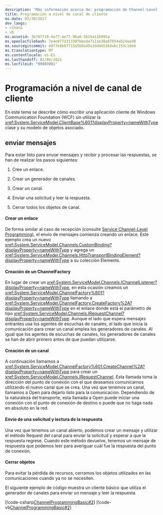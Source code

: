 ```yaml
---
description: 'Más información acerca de: programación de Channel-Level de cliente'
title: Programación a nivel de canal de cliente
ms.date: 03/30/2017
dev_langs:
- csharp
- vb
ms.assetid: 3b787719-4e77-4e77-96a6-5b15a11b995a
ms.openlocfilehash: 7e4e977231339fbbede7111e38a67054eb24eed9
ms.sourcegitcommit: ddf7edb67715a5b9a45e3dd44536dabc153c1de0
ms.translationtype: MT
ms.contentlocale: es-ES
ms.lasthandoff: 02/06/2021
ms.locfileid: "99803001"
---
```

# <a name="client-channel-level-programming"></a>Programación a nivel de canal de cliente

En este tema se describe cómo escribir una aplicación cliente de Windows Communication Foundation (WCF) sin utilizar la <xref:System.ServiceModel.ClientBase%601?displayProperty=nameWithType> clase y su modelo de objetos asociado.  
  
## <a name="sending-messages"></a>enviar mensajes  

 Para estar listo para enviar mensajes y recibir y procesar las respuestas, se han de realizar los pasos siguientes:  
  
1. Cree un enlace.  
  
2. Crear un generador de canales.  
  
3. Crear un canal.  
  
4. Enviar una solicitud y leer la respuesta.  
  
5. Cerrar todos los objetos de canal.  
  
#### <a name="creating-a-binding"></a>Crear un enlace  

 De forma similar al caso de recepción (consulte [Service Channel-Level Programming](service-channel-level-programming.md)), el envío de mensajes comienza creando un enlace. Este ejemplo crea un nuevo <xref:System.ServiceModel.Channels.CustomBinding?displayProperty=nameWithType> y agrega un <xref:System.ServiceModel.Channels.HttpTransportBindingElement?displayProperty=nameWithType> a su colección Elements.  
  
#### <a name="building-a-channelfactory"></a>Creación de un ChannelFactory  

 En lugar de crear un <xref:System.ServiceModel.Channels.IChannelListener?displayProperty=nameWithType>, en esta ocasión creamos un <xref:System.ServiceModel.ChannelFactory%601?displayProperty=nameWithType> llamando a <xref:System.ServiceModel.ChannelFactory.CreateFactory%2A?displayProperty=nameWithType> en el enlace donde está el parámetro de tipo <xref:System.ServiceModel.Channels.IRequestChannel?displayProperty=nameWithType>. Aunque el lado que espera mensajes entrantes usa los agentes de escuchas de canales, el lado que inicia la comunicación para crear un canal emplea los generadores de canales. Al igual que los agentes de escuchas de canales, los generadores de canales se han de abrir primero antes de que puedan utilizarse.  
  
#### <a name="creating-a-channel"></a>Creación de un canal  

 A continuación llamamos a <xref:System.ServiceModel.ChannelFactory%601.CreateChannel%2A?displayProperty=nameWithType> para crear un <xref:System.ServiceModel.Channels.IRequestChannel>. Esta llamada toma la dirección del punto de conexión con el que deseamos comunicarnos utilizando el nuevo canal que se crea. Una vez que tenemos un canal, llamamos a Open para dejarlo listo para la comunicación. Dependiendo de la naturaleza del transporte, esta llamada a Open puede iniciar una conexión con el punto de conexión de destino o puede que no haga nada en absoluto en la red.  
  
#### <a name="sending-a-request-and-reading-the-reply"></a>Envío de una solicitud y lectura de la respuesta  

 Una vez que tenemos un canal abierto, podemos crear un mensaje y utilizar el método Request del canal para enviar la solicitud y esperar a que la respuesta regrese. Cuando este método devuelve, tenemos un mensaje de respuesta que podemos leer para averiguar cuál fue la respuesta del punto de conexión.  
  
#### <a name="closing-objects"></a>Cerrar objetos  

 Para evitar la pérdida de recursos, cerramos los objetos utilizados en las comunicaciones cuando ya no se necesiten.  
  
 El siguiente ejemplo de código muestra un cliente básico que utiliza el generador de canales para enviar un mensaje y leer la respuesta.  
  
 [!code-csharp[ChannelProgrammingBasic#2](../../../../samples/snippets/csharp/VS_Snippets_CFX/channelprogrammingbasic/cs/clientprogram.cs#2)]
 [!code-vb[ChannelProgrammingBasic#2](../../../../samples/snippets/visualbasic/VS_Snippets_CFX/channelprogrammingbasic/vb/clientprogram.vb#2)]
